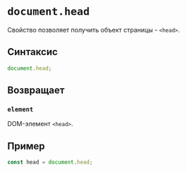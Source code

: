 # `document.head`

Свойство позволяет получить объект страницы - `<head>`.

## Синтаксис

```js
document.head;
```

## Возвращает

### `element`

DOM-элемент `<head>`.

## Пример

```js
const head = document.head;
```
